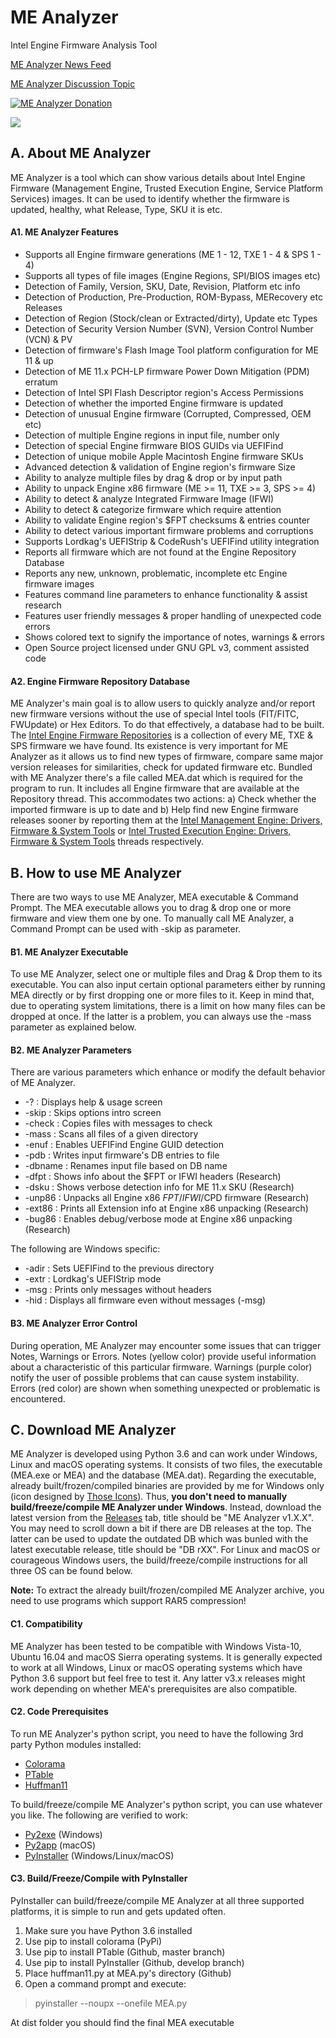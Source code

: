 # ME Analyzer
Intel Engine Firmware Analysis Tool

[ME Analyzer News Feed](https://twitter.com/platomaniac)

[ME Analyzer Discussion Topic](http://www.win-raid.com/t840f39-ME-Analyzer-Intel-Engine-Firmware-Analysis-Tool.html#msg14803)

[![ME Analyzer Donation](https://img.shields.io/badge/Donate-PayPal-green.svg)](https://www.paypal.com/cgi-bin/webscr?cmd=_s-xclick&hosted_button_id=DJDZD3PRGCSCL)

![](https://i.imgur.com/TZfsR0b.png)

## **A. About ME Analyzer**

ME Analyzer is a tool which can show various details about Intel Engine Firmware (Management Engine, Trusted Execution Engine, Service Platform Services) images. It can be used to identify whether the firmware is updated, healthy, what Release, Type, SKU it is etc.

#### **A1. ME Analyzer Features**

- Supports all Engine firmware generations (ME 1 - 12, TXE 1 - 4 & SPS 1 - 4)
- Supports all types of file images (Engine Regions, SPI/BIOS images etc)
- Detection of Family, Version, SKU, Date, Revision, Platform etc info
- Detection of Production, Pre-Production, ROM-Bypass, MERecovery etc Releases
- Detection of Region (Stock/clean or Extracted/dirty), Update etc Types
- Detection of Security Version Number (SVN), Version Control Number (VCN) & PV
- Detection of firmware's Flash Image Tool platform configuration for ME 11 & up
- Detection of ME 11.x PCH-LP firmware Power Down Mitigation (PDM) erratum
- Detection of Intel SPI Flash Descriptor region's Access Permissions
- Detection of whether the imported Engine firmware is updated
- Detection of unusual Engine firmware (Corrupted, Compressed, OEM etc)
- Detection of multiple Engine regions in input file, number only
- Detection of special Engine firmware BIOS GUIDs via UEFIFind
- Detection of unique mobile Apple Macintosh Engine firmware SKUs
- Advanced detection & validation of Engine region's firmware Size
- Ability to analyze multiple files by drag & drop or by input path
- Ability to unpack Engine x86 firmware (ME >= 11, TXE >= 3, SPS >= 4)
- Ability to detect & analyze Integrated Firmware Image (IFWI)
- Ability to detect & categorize firmware which require attention
- Ability to validate Engine region's $FPT checksums & entries counter
- Ability to detect various important firmware problems and corruptions
- Supports Lordkag's UEFIStrip & CodeRush's UEFIFind utility integration
- Reports all firmware which are not found at the Engine Repository Database
- Reports any new, unknown, problematic, incomplete etc Engine firmware images
- Features command line parameters to enhance functionality & assist research
- Features user friendly messages & proper handling of unexpected code errors
- Shows colored text to signify the importance of notes, warnings & errors
- Open Source project licensed under GNU GPL v3, comment assisted code

#### **A2. Engine Firmware Repository Database**

ME Analyzer's main goal is to allow users to quickly analyze and/or report new firmware versions without the use of special Intel tools (FIT/FITC, FWUpdate) or Hex Editors. To do that effectively, a database had to be built. The [Intel Engine Firmware Repositories](http://www.win-raid.com/t832f39-Intel-Management-amp-Trusted-Execution-Engine-Firmware-Repository.html) is a collection of every ME, TXE & SPS firmware we have found. Its existence is very important for ME Analyzer as it allows us to find new types of firmware, compare same major version releases for similarities, check for updated firmware etc. Bundled with ME Analyzer there's a file called MEA.dat which is required for the program to run. It includes all Engine firmware that are available at the Repository thread. This accommodates two actions: a) Check whether the imported firmware is up to date and b) Help find new Engine firmware releases sooner by reporting them at the [Intel Management Engine: Drivers, Firmware & System Tools](http://www.win-raid.com/t596f39-Intel-Management-Engine-Drivers-Firmware-amp-System-Tools.html) or [Intel Trusted Execution Engine: Drivers, Firmware & System Tools](http://www.win-raid.com/t624f39-Intel-Trusted-Execution-Engine-Drivers-Firmware-amp-System-Tools.html) threads respectively.

## **B. How to use ME Analyzer**

There are two ways to use ME Analyzer, MEA executable & Command Prompt. The MEA executable allows you to drag & drop one or more firmware and view them one by one. To manually call ME Analyzer, a Command Prompt can be used with -skip as parameter.

#### **B1. ME Analyzer Executable**

To use ME Analyzer, select one or multiple files and Drag & Drop them to its executable. You can also input certain optional parameters either by running MEA directly or by first dropping one or more files to it. Keep in mind that, due to operating system limitations, there is a limit on how many files can be dropped at once. If the latter is a problem, you can always use the -mass parameter as explained below.

#### **B2. ME Analyzer Parameters**

There are various parameters which enhance or modify the default behavior of ME Analyzer.

* -?      : Displays help & usage screen
* -skip   : Skips options intro screen
* -check  : Copies files with messages to check
* -mass   : Scans all files of a given directory
* -enuf   : Enables UEFIFind Engine GUID detection
* -pdb    : Writes input firmware's DB entries to file
* -dbname : Renames input file based on DB name
* -dfpt   : Shows info about the $FPT or IFWI headers (Research)
* -dsku   : Shows verbose detection info for ME 11.x SKU (Research)
* -unp86  : Unpacks all Engine x86 $FPT/IFWI/$CPD firmware (Research)
* -ext86  : Prints all Extension info at Engine x86 unpacking (Research)
* -bug86  : Enables debug/verbose mode at Engine x86 unpacking (Research)

The following are Windows specific:

* -adir   : Sets UEFIFind to the previous directory
* -extr   : Lordkag's UEFIStrip mode
* -msg    : Prints only messages without headers
* -hid    : Displays all firmware even without messages (-msg)

#### **B3. ME Analyzer Error Control**

During operation, ME Analyzer may encounter some issues that can trigger Notes, Warnings or Errors. Notes (yellow color) provide useful information about a characteristic of this particular firmware. Warnings (purple color) notify the user of possible problems that can cause system instability. Errors (red color) are shown when something unexpected or problematic is encountered.

## **C. Download ME Analyzer**

ME Analyzer is developed using Python 3.6 and can work under Windows, Linux and macOS operating systems. It consists of two files, the executable (MEA.exe or MEA) and the database (MEA.dat). Regarding the executable, already built/frozen/compiled binaries are provided by me for Windows only (icon designed by [Those Icons](https://thoseicons.com/)). Thus, **you don't need to manually build/freeze/compile ME Analyzer under Windows**. Instead, download the latest version from the [Releases](https://github.com/platomav/MEAnalyzer/releases) tab, title should be "ME Analyzer v1.X.X". You may need to scroll down a bit if there are DB releases at the top. The latter can be used to update the outdated DB which was bunled with the latest executable release, title should be "DB rXX". For Linux and macOS or courageous Windows users, the build/freeze/compile instructions for all three OS can be found below.

**Note:** To extract the already built/frozen/compiled ME Analyzer archive, you need to use programs which support RAR5 compression!

#### **C1. Compatibility**

ME Analyzer has been tested to be compatible with Windows Vista-10, Ubuntu 16.04 and macOS Sierra operating systems. It is generally expected to work at all Windows, Linux or macOS operating systems which have Python 3.6 support but feel free to test it. Any latter v3.x releases might work depending on whether MEA's prerequisites are also compatible.

#### **C2. Code Prerequisites**

To run ME Analyzer's python script, you need to have the following 3rd party Python modules installed:

* [Colorama](https://pypi.python.org/pypi/colorama/)
* [PTable](https://github.com/kxxoling/PTable/tree/master/)
* [Huffman11](https://github.com/IllegalArgument/Huffman11/)

To build/freeze/compile ME Analyzer's python script, you can use whatever you like. The following are verified to work:

* [Py2exe](https://pypi.python.org/pypi/py2exe/) (Windows)
* [Py2app](https://pypi.python.org/pypi/py2app/) (macOS)
* [PyInstaller](https://github.com/pyinstaller/pyinstaller/tree/develop/) (Windows/Linux/macOS)

#### **C3. Build/Freeze/Compile with PyInstaller**

PyInstaller can build/freeze/compile ME Analyzer at all three supported platforms, it is simple to run and gets updated often.

1. Make sure you have Python 3.6 installed
2. Use pip to install colorama (PyPi)
3. Use pip to install PTable (Github, master branch)
4. Use pip to install PyInstaller (Github, develop branch)
5. Place huffman11.py at MEA.py's directory (Github)
6. Open a command prompt and execute:

> pyinstaller --noupx --onefile MEA.py

At dist folder you should find the final MEA executable